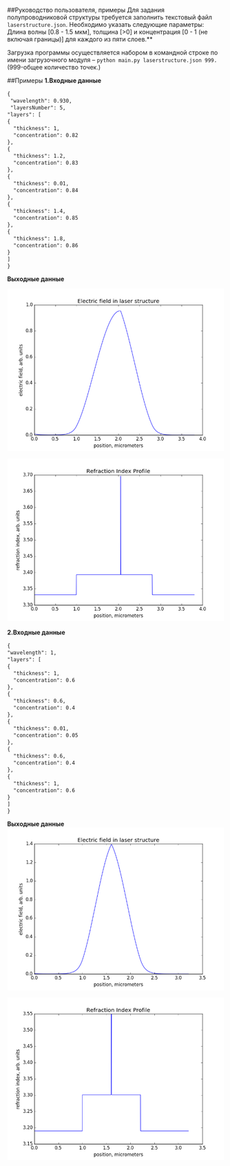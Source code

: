 ##Руководство пользователя, примеры
Для задания полупроводниковой структуры требуется заполнить текстовый файл `laserstructure.json`. Необходимо указать следующие параметры:
Длина волны  [0.8 - 1.5 мкм], толщина [>0] и концентрация [0 - 1 (не включая границы)]  для каждого из пяти слоев.**

Загрузка программы осуществляется набором в командной строке по имени загрузочного модуля – `python main.py laserstructure.json 999.`  
(999-общее количество точек.)

##Примеры
__1.Входные данные__

    {                                
     "wavelength": 0.930,
     "layersNumber": 5,                     
    "layers": [                           
    {                                     
      "thickness": 1,
      "concentration": 0.82
    },    
    {                                     
      "thickness": 1.2,
      "concentration": 0.83
    },    
    {                                     
      "thickness": 0.01,
      "concentration": 0.84
    },    
    {                                     
      "thickness": 1.4,
      "concentration": 0.85
    },    
    {                                     
      "thickness": 1.8,
      "concentration": 0.86
    }                            
    ]                                                     
    }   
__Выходные данные__

![1](https://raw.githubusercontent.com/DQE-Polytech-University/Beamplex/master/doc/field.png)



![1](https://raw.githubusercontent.com/DQE-Polytech-University/Beamplex/master/doc/refraction.png)


__2.Входные данные__

    {                                         
    "wavelength": 1,                    
    "layers": [                           
    {                                     
      "thickness": 1,
      "concentration": 0.6
    },    
    {                                     
      "thickness": 0.6,
      "concentration": 0.4
    },    
    {                                     
      "thickness": 0.01,
      "concentration": 0.05
    },    
    {                                     
      "thickness": 0.6,
      "concentration": 0.4
    },    
    {                                     
      "thickness": 1,
      "concentration": 0.6
    }                            
    ]                                                     
    } 

__Выходные данные__
![1](https://raw.githubusercontent.com/DQE-Polytech-University/Beamplex/master/doc/field%20(2).png)



![1](https://raw.githubusercontent.com/DQE-Polytech-University/Beamplex/master/doc/refraction%20(2).png)


